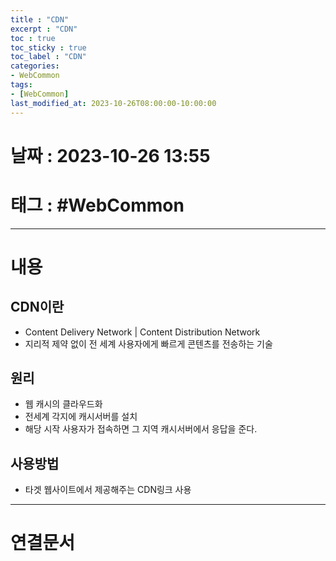 ```yaml
---
title : "CDN"
excerpt : "CDN"
toc : true
toc_sticky : true
toc_label : "CDN"
categories:
- WebCommon
tags:
- [WebCommon]
last_modified_at: 2023-10-26T08:00:00-10:00:00
---
```


# 날짜 : 2023-10-26 13:55

# 태그 :  #WebCommon
---

# 내용

## CDN이란
- Content Delivery Network | Content Distribution Network
- 지리적 제약 없이 전 세계 사용자에게 빠르게 콘텐츠를 전송하는 기술

## 원리
- 웹 캐시의 클라우드화
- 전세계 각지에 캐시서버를 설치
- 해당 시작 사용자가 접속하면 그 지역 캐시서버에서 응답을 준다.

## 사용방법
- 타겟 웹사이트에서 제공해주는 CDN링크 사용

---

# 연결문서
